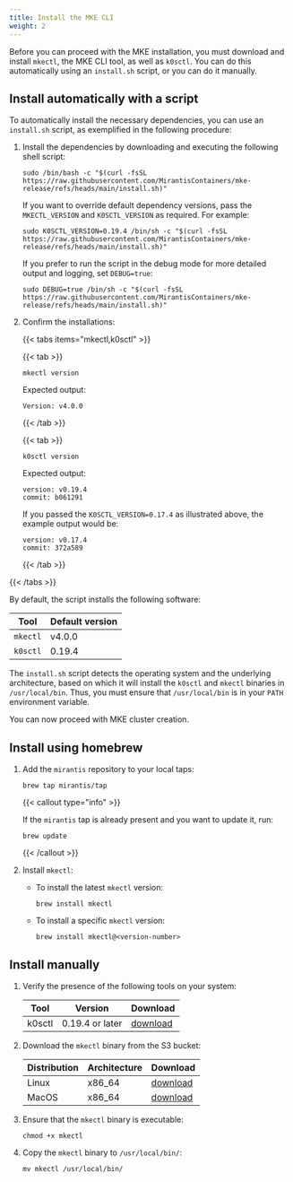 ```yaml
---
title: Install the MKE CLI
weight: 2
---
```


Before you can proceed with the MKE installation, you must download and install
`mkectl`, the MKE CLI tool, as well as `k0sctl`. You can do this
automatically using an `install.sh` script, or you can do it manually.

## Install automatically with a script

To automatically install the necessary dependencies, you can use an
`install.sh` script, as exemplified in the following procedure:

1. Install the dependencies by downloading and executing the following shell script:

   ```shell
   sudo /bin/bash -c "$(curl -fsSL https://raw.githubusercontent.com/MirantisContainers/mke-release/refs/heads/main/install.sh)"
   ```

   If you want to override default dependency versions, pass the
   `MKECTL_VERSION` and `K0SCTL_VERSION` as required. For example:

   ```shell
   sudo K0SCTL_VERSION=0.19.4 /bin/sh -c "$(curl -fsSL https://raw.githubusercontent.com/MirantisContainers/mke-release/refs/heads/main/install.sh)"
   ```

   If you prefer to run the script in the debug mode for more detailed output and logging,
   set `DEBUG=true`:

   ```shell
   sudo DEBUG=true /bin/sh -c "$(curl -fsSL https://raw.githubusercontent.com/MirantisContainers/mke-release/refs/heads/main/install.sh)"
   ```

2. Confirm the installations:

   {{< tabs items="mkectl,k0sctl" >}}

   {{< tab >}}

   ```shell
   mkectl version
   ```

   Expected output:

   ```shell
   Version: v4.0.0
   ```

   {{< /tab >}}

   {{< tab >}}

   ```shell
   k0sctl version
   ```

   Expected output:

   ```shell
   version: v0.19.4
   commit: b061291
   ```

   If you passed the `K0SCTL_VERSION=0.17.4` as illustrated above,
   the example output would be:

   ```shell
   version: v0.17.4
   commit: 372a589
   ```

   {{< /tab >}}

{{< /tabs >}}

<!-- Remember to update the dependency versions and to keep them in sync with the versions cited in the Install Manually section below. -->

By default, the script installs the following software:

| Tool      | Default version |
| --------- | --------------- |
| `mkectl`  | v4.0.0          |
| `k0sctl`  | 0.19.4          |

The `install.sh` script detects the operating system and the
underlying architecture, based on which it will install the `k0sctl`
and `mkectl` binaries in `/usr/local/bin`. Thus, you must ensure that
`/usr/local/bin` is in your `PATH` environment variable.

You can now proceed with MKE cluster creation.

## Install using homebrew

1. Add the `mirantis` repository to your local taps:

   ```shell
   brew tap mirantis/tap
   ```

   {{< callout type="info" >}}

   If the `mirantis` tap is already present and you want to update it, run:

   ```shell
   brew update
   ```

   {{< /callout >}}

2. Install `mkectl`:

   - To install the latest `mkectl` version:

     ```shell
     brew install mkectl
     ```

   - To install a specific `mkectl` version:

     ```shell
     brew install mkectl@<version-number>
     ```

## Install manually

1. Verify the presence of the following tools on your system:

   <!-- Remember to update the dependency versions and to keep them in sync with the versions cited in the Install Automtaically section above. -->

   | Tool    | Version         | Download                                                    |
   | ------- | --------------- | ----------------------------------------------------------- |
   | k0sctl  | 0.19.4 or later | [download](https://github.com/k0sproject/k0sctl/releases)   |

2. Download the `mkectl` binary from the S3 bucket:

   | Distribution | Architecture | Download                                                                                                          |
   | ------------ | ------------ | ----------------------------------------------------------------------------------------------------------------- |
   | Linux        | x86_64       | [download](https://github.com/mirantiscontainers/mke-release/releases/latest/download/mkectl_linux_x86_64.tar.gz) |
   | MacOS        | x86_64       | [download](https://github.com/mirantiscontainers/mke-release/releases/latest/download/mkectl_darwin_arm64.tar.gz) |

3. Ensure that the `mkectl` binary is executable:

   ```
   chmod +x mkectl
   ```

4. Copy the `mkectl` binary to `/usr/local/bin/`:

   ```
   mv mkectl /usr/local/bin/
   ```

